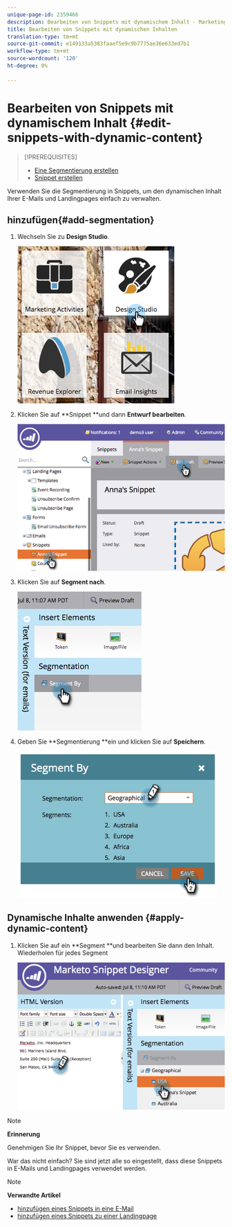 ```yaml
---
unique-page-id: 2359466
description: Bearbeiten von Snippets mit dynamischem Inhalt - Marketing-Dokumente - Produktdokumentation
title: Bearbeiten von Snippets mit dynamischen Inhalten
translation-type: tm+mt
source-git-commit: e149133a5383faaef5e9c9b7775ae36e633ed7b1
workflow-type: tm+mt
source-wordcount: '120'
ht-degree: 0%

---
```



# Bearbeiten von Snippets mit dynamischem Inhalt {#edit-snippets-with-dynamic-content}

>[!PREREQUISITES]
>
>* [Eine Segmentierung erstellen](../../../../product-docs/personalization/segmentation-and-snippets/segmentation/create-a-segmentation.md)
>* [Snippet erstellen](create-a-snippet.md)

>



Verwenden Sie die Segmentierung in Snippets, um den dynamischen Inhalt Ihrer E-Mails und Landingpages einfach zu verwalten.

## hinzufügen{#add-segmentation}

1. Wechseln Sie zu **Design Studio**.

   ![](assets/designstudio-1.png)

1. Klicken Sie auf **Snippet **und dann **Entwurf bearbeiten**.

   ![](assets/image2014-9-16-8-3a59-3a14.png)

1. Klicken Sie auf **Segment nach**.

   ![](assets/image2014-9-16-8-3a59-3a27.png)

1. Geben Sie **Segmentierung **ein und klicken Sie auf **Speichern**.

   ![](assets/image2014-9-16-8-3a59-3a42.png)

## Dynamische Inhalte anwenden {#apply-dynamic-content}

1. Klicken Sie auf ein **Segment **und bearbeiten Sie dann den Inhalt. Wiederholen für jedes Segment

   ![](assets/image2014-9-16-8-3a59-3a59.png)

>[!NOTE]
>
>**Erinnerung**
>
>Genehmigen Sie Ihr Snippet, bevor Sie es verwenden.

War das nicht einfach? Sie sind jetzt alle so eingestellt, dass diese Snippets in E-Mails und Landingpages verwendet werden.

>[!NOTE]
>
>**Verwandte Artikel**
>
>* [hinzufügen eines Snippets in eine E-Mail](../../../../product-docs/email-marketing/general/functions-in-the-editor/add-a-snippet-to-an-email.md)
>* [hinzufügen eines Snippets zu einer Landingpage](../../../../product-docs/demand-generation/landing-pages/personalizing-landing-pages/add-a-snippet-to-a-landing-page.md)

>



